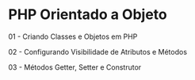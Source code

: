 # PHP Orientado a Objeto

01 - Criando Classes e Objetos em PHP

02 - Configurando Visibilidade de Atributos e Métodos

03 - Métodos Getter, Setter e Construtor